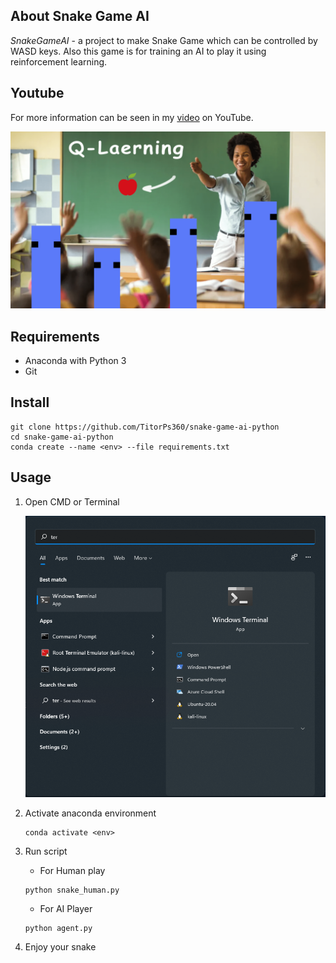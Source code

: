 ## About Snake Game AI

_SnakeGameAI_ - a project to make Snake Game which can be controlled by WASD keys. Also this game is for training an AI to play it using reinforcement learning.

## Youtube

For more information can be seen in my [video](https://youtu.be/G_hdG2dWx6E) on YouTube.

[![new_thumb](https://github.com/TitorPs360/snake-game-ai-python/blob/main/fig/cover.png)](https://youtu.be/G_hdG2dWx6E)

## Requirements

- Anaconda with Python 3
- Git

## Install

```
git clone https://github.com/TitorPs360/snake-game-ai-python
cd snake-game-ai-python
conda create --name <env> --file requirements.txt
```

## Usage

1. Open CMD or Terminal

   ![alt text](https://github.com/TitorPs360/snake-game-ai-python/blob/main/fig/step1.png?raw=true)

2. Activate anaconda environment

   ```
   conda activate <env>
   ```

3. Run script

   - For Human play

   ```
   python snake_human.py
   ```

   - For AI Player

   ```
   python agent.py
   ```

4. Enjoy your snake
